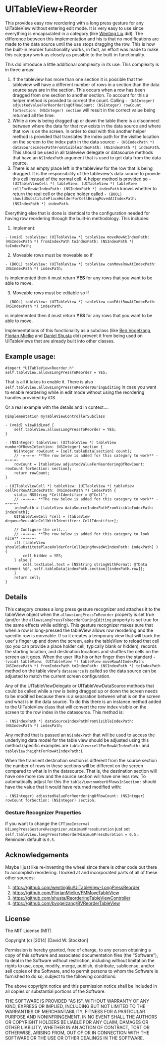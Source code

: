 # UITableView+Reorder

This provides easy row reordering with a long press gesture for any UITableView without entering edit mode. It is very easy to use since everything is encapsulated in a category (like [Wenting Liu](https://github.com/wentingliu) did). The difference between this implementation and his is that no modifications are made to the data source until the use stops dragging the row. This is how the built-in reorder functionality works, in fact, an effort was made to make this category work as closely as possible to the built-in functionality.

This did introduce a little additional complexity in its use. This complexity is in three areas:

1. If the tableview has more than one section it is possible that the tableview will have a different number of rows in a section than the data source says are in the section. This occurs when a row has been dragged from one section to another section. To account for this a helper method is provided to correct the count. Calling `- (NSInteger) adjustedValueForReorderingOfRowCount: (NSInteger) rowCount forSection: (NSInteger) section` will result in the correct value being returned all the time.
2. While a row is being dragged up or down the table there is a disconnect between where the data for that row exists in the data source and where that row is on the screen. In order to deal with this another helper method is provided that translates the index path for the visilbe location on the screen to the index path in the data source: `- (NSIndexPath *) dataSourceIndexPathFromVisibleIndexPath: (NSIndexPath *) indexPath`. This should be used in all tableview delegate or datasource methods that have an `NSIndexPath` argument that is used to get data from the data source.
3. There is an empty place left in the tableview for the row that is being dragged. It is the responsibility of the tableview's data source to provide this cell instead of the normal cell. A helper method is provided so `- (UITableViewCell *) tableView: (UITableView *) tableView cellForRowAtIndexPath: (NSIndexPath *) indexPath` knows whether to return the real cell or the place holder called `- (BOOL) shouldSubstitutePlaceHolderForCellBeingMovedAtIndexPath: (NSIndexPath *) indexPath`.

Everything else that is done is identical to the configuration needed for having row reordering through the built-in methodology. This includes:

1. Implement:

````
- (void) tableView: (UITableView *) tableView moveRowAtIndexPath: (NSIndexPath *) fromIndexPath toIndexPath: (NSIndexPath *) toIndexPath;
````

2. Moveable rows must be moveable so if

````
- (BOOL) tableView: (UITableView *) tableView canMoveRowAtIndexPath: (NSIndexPath *) indexPath;
````

is implemented then it must return **YES** for any rows that you want to be able to move.

3. Moveable rows must be editable so if

````
- (BOOL) tableView: (UITableView *) tableView canEditRowAtIndexPath: (NSIndexPath *) indexPath;
````

is implemented then it must return **YES** for any rows that you want to be able to move.



Implementations of this functionality as a subclass (like [Ben Vogelzang](https://github.com/bvogelzang), [Florian Mielke](https://github.com/FlorianMielke) and [Daniel Shusta](https://github.com/shusta) did) prevent it from being used on UITableViews that are already built into other classes.

## Example usage:

````
#import "UITableView+Reorder.h"
self.tableView.allowsLongPressToReorder = YES;
````

That is all it takes to enable it. There is also `self.tableView.allowsLongPressToReorderDuringEditing` in case you want to enable reordering while in edit mode without using the reordering handles provided by iOS.

Or a real example with the details and in context....

````
@implementation myTableViewControllerSubclass

- (void) viewDidLoad {
    self.tableView.allowsLongPressToReorder = YES;
}

- (NSInteger) tableView: (UITableView *) tableView numberOfRowsInSection: (NSInteger) section {
    NSInteger rowCount = [self.tableData[section] count];
    // -=-=-=- **The row below is added for this category to work** -=-=-=-
    rowCount = [tableView adjustedValueForReorderingOfRowCount: rowCount forSection: section];
    return rowCount;
}

- (UITableViewCell *) tableView: (UITableView *) tableView cellForRowAtIndexPath: (NSIndexPath *) indexPath {
    static NSString *CellIdentifier = @"Cell";
    // -=-=-=- **The row below is added for this category to work** -=-=-=-
    indexPath = [tableView dataSourceIndexPathFromVisibleIndexPath: indexPath];
    UITableViewCell *cell = [tableView dequeueReusableCellWithIdentifier: CellIdentifier];
    
    // Configure the cell...
    // -=-=-=- **The row below is added for this category to look nice** -=-=-=-
    if( [tableView shouldSubstitutePlaceHolderForCellBeingMovedAtIndexPath: indexPath] ) {
        cell.hidden = YES;
    } else {
        cell.textLabel.text = [NSString stringWithFormat: @"Data element %@", self.tableData[indexPath.section][indexPath.row]];
    }
    return cell;
}
````

## Details

This category creates a long press gesture recognizer and attaches it to the tableView object when the `allowsLongPressToReorder` property is set true (and/or the `allowsLongPressToReorderDuringEditing` property is set true for the same effects while editing).
This gesture recognizer makes sure that when a row is long-pressed the
tableView allows row reordering and the specific row is moveable. If so it
creates a temporary view that will track the user's finger up and down the
screen, asks the tableView to reload that cell (so you can provide a place
holder cell, typically blank or hidden), records the starting location, 
and destination locations and shuffles the cells on the screen as it goes.
When the user lifts his or her finger then the standard `- (void) tableView: (UITableView *) tableView moveRowAtIndexPath: (NSIndexPath *) fromIndexPath toIndexPath: (NSIndexPath *) toIndexPath` method on the table view's `datasource` is called
so the data source can be adjusted to match the current screen configuration.

Any of the UITableViewDelegate or UITableVewDataSource methods that could be called while a row is being dragged up or down the screen needs to be modified because there is a separation between what is on the screen and what is in the data source. To do this there is an instance method added to the UITableView class that will convert the row index visible on the screen to the row index in the datasource. This method is:

````
- (NSIndexPath *) dataSourceIndexPathFromVisibleIndexPath: (NSIndexPath *) indexPath;
````

Any method that is passed an `NSIndexPath` that will be used to access the underlying data model for the table view should be adjusted using this method (specific examples are `tableView:cellForRowAtIndexPath:` and `tableView:heightForRowAtIndexPath:`).

When the transient destination section is different from the source section the number of rows in these sections will be different on the screen compared to what is in the datasource. That is, the destination section will have one more row and the source section will have one less row.
To automatically adjust for this the `tableView:numberOfRowsInSection:` should have the value that it would have returned modified with:

````
- (NSInteger) adjustedValueForReorderingOfRowCount: (NSInteger) rowCount forSection: (NSInteger) section;
````


### Gesture Recognizer Properties

If you want to change the `CFTimeInterval
UILongPressGestureRecognizer.minimumPressDuration` just set
`self.tableView.longPressToReorderMinimumPressDuration = 0.5;`.
Reminder: default is `0.5`.



## Acknowledgements

Maybe I just like re-inventing the wheel since there is other code out there to accomplish reordering. I looked at and incorporated parts of all of these other sources:

1. https://github.com/wentingliu/UITableView-LongPressReorder
2. https://github.com/FlorianMielke/FMMoveTableView
3. https://github.com/shusta/ReorderingTableViewController
4. https://github.com/bvogelzang/BVReorderTableView

## License

The MIT License (MIT)

Copyright (c) [2014] [David W. Stockton]

Permission is hereby granted, free of charge, to any person obtaining a copy
of this software and associated documentation files (the "Software"), to deal
in the Software without restriction, including without limitation the rights
to use, copy, modify, merge, publish, distribute, sublicense, and/or sell
copies of the Software, and to permit persons to whom the Software is
furnished to do so, subject to the following conditions:

The above copyright notice and this permission notice shall be included in all
copies or substantial portions of the Software.

THE SOFTWARE IS PROVIDED "AS IS", WITHOUT WARRANTY OF ANY KIND, EXPRESS OR
IMPLIED, INCLUDING BUT NOT LIMITED TO THE WARRANTIES OF MERCHANTABILITY,
FITNESS FOR A PARTICULAR PURPOSE AND NONINFRINGEMENT. IN NO EVENT SHALL THE
AUTHORS OR COPYRIGHT HOLDERS BE LIABLE FOR ANY CLAIM, DAMAGES OR OTHER
LIABILITY, WHETHER IN AN ACTION OF CONTRACT, TORT OR OTHERWISE, ARISING FROM,
OUT OF OR IN CONNECTION WITH THE SOFTWARE OR THE USE OR OTHER DEALINGS IN THE
SOFTWARE.
